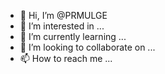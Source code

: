 - 👋 Hi, I’m @PRMULGE
- 👀 I’m interested in ...
- 🌱 I’m currently learning ...
- 💞️ I’m looking to collaborate on ...
- 📫 How to reach me ...

<!---
PRMULGE/PRMULGE is a ✨ special ✨ repository because its `README.md` (this file) appears on your GitHub profile.
You can click the Preview link to take a look at your changes.
--->
